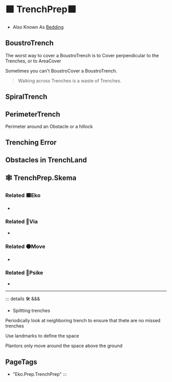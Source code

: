 # 🟩  <eko>TrenchPrep</eko>🟩

- Also Known As [Bedding](https://www.youtube.com/watch?v=9eudIOmbako)

## BoustroTrench

The worst way to cover a BoustroTrench is to Cover perpendicular to the Trenches, or to AreaCover

Sometimes you can't BoustroCover a BoustroTrench.

> Walking across Trenches is a waste of Trenches.

## SpiralTrench

## PerimeterTrench

Perimeter around an Obstacle or a hillock

## Trenching Error

## Obstacles in TrenchLand

## 🕸 TrenchPrep.Skema

### Related 🟩<eko>Eko</eko>

-

### Related 🔻<via>Via</via>

-

### Related 🟠<move>Move</move>

-

### Related 💜<psike>Psike</psike>

-

---

<!-- =================================================== -->
<!-- =================================================== -->
<!-- =================================================== -->
<!-- =================================================== -->
<!-- =================================================== -->
::: details 🛠 <dev>&&&</dev>

- Spiltting trenches

Periodically look at neighboring trench to ensure that thete are no missed trenches

Use landmarks to define the space

Plantors only move around the space above the ground

<h2>PageTags</h2>

- "Eko.Prep.TrenchPrep"
:::

